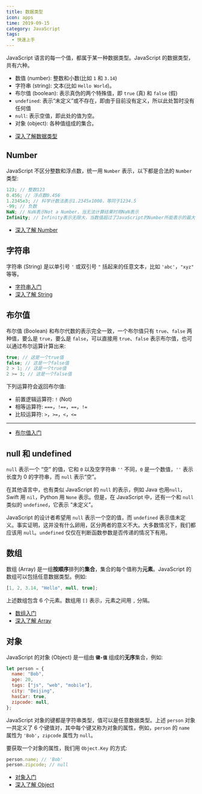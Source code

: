 ```yaml
---
title: 数据类型
icon: apps
time: 2019-09-15
category: JavaScript
tags:
  - 快速上手
---
```


JavaScript 语言的每一个值，都属于某一种数据类型。JavaScript 的数据类型，共有六种。

- 数值 (number): 整数和小数(比如 `1` 和 `3.14`)
- 字符串 (string): 文本(比如 `Hello World`)。
- 布尔值 (boolean): 表示真伪的两个特殊值，即 `true` (真) 和 `false` (假)
- `undefined`: 表示“未定义”或不存在，即由于目前没有定义，所以此处暂时没有任何值
- `null`: 表示空值，即此处的值为空。
- 对象 (object): 各种值组成的集合。

<!-- more -->

- [深入了解数据类型](../types/readme.md)

## Number

JavaScript 不区分整数和浮点数，统一用 `Number` 表示，以下都是合法的 `Number` 类型:

```js
123; // 整数123
0.456; // 浮点数0.456
1.2345e3; // 科学计数法表示1.2345x1000，等同于1234.5
-99; // 负数
NaN; // NaN表示Not a Number，当无法计算结果时用NaN表示
Infinity; // Infinity表示无限大，当数值超过了JavaScript的Number所能表示的最大值时，就表示为Infinity
```

- [深入了解 Number](../types/number.md)

## 字符串

字符串 (String) 是以单引号 `'` 或双引号 `"` 括起来的任意文本，比如 `'abc'`，`"xyz"` 等等。

- [字符串入门](string.md)
- [深入了解 String](../types/string.md)

## 布尔值

布尔值 (Boolean) 和布尔代数的表示完全一致，一个布尔值只有 `true`、`false` 两种值，要么是 `true`，要么是 `false`，可以直接用 `true`、`false` 表示布尔值，也可以通过布尔运算计算出来:

```js
true; // 这是一个true值
false; // 这是一个false值
2 > 1; // 这是一个true值
2 >= 3; // 这是一个false值
```

下列运算符会返回布尔值:

- 前置逻辑运算符: `!` (Not)
- 相等运算符: `===`，`!==`，`==`，`!=`
- 比较运算符: `>`，`>=`，`<`，`<=`

---

- [布尔值入门](boolean.md)

## null 和 undefined

`null` 表示一个 “空” 的值，它和 `0` 以及空字符串 `''` 不同，`0` 是一个数值，`''` 表示长度为 0 的字符串，而 `null` 表示“空”。

在其他语言中，也有类似 JavaScript 的 `null` 的表示，例如 Java 也用`null`，Swift 用 `nil`，Python 用 `None` 表示。但是，在 JavaScript 中，还有一个和 `null` 类似的 `undefined`，它表示 “未定义”。

JavaScript 的设计者希望用 `null` 表示一个空的值，而 `undefined` 表示值未定义。事实证明，这并没有什么卵用，区分两者的意义不大。大多数情况下，我们都应该用 `null`。`undefined` 仅仅在判断函数参数是否传递的情况下有用。

## 数组

数组 (Array) 是一组**按顺序**排列的**集合**，集合的每个值称为**元素**。JavaScript 的数组可以包括任意数据类型。例如:

```js
[1, 2, 3.14, "Hello", null, true];
```

上述数组包含 6 个元素。数组用 `[]` 表示，元素之间用 `,` 分隔。

- [数组入门](array.md)
- [深入了解 Array](../types/array.md)

## 对象

JavaScript 的对象 (Object) 是一组由 **`键-值`** 组成的**无序**集合，例如:

```js
let person = {
  name: "Bob",
  age: 20,
  tags: ["js", "web", "mobile"],
  city: "Beijing",
  hasCar: true,
  zipcode: null,
};
```

JavaScript 对象的键都是字符串类型，值可以是任意数据类型。上述 `person` 对象一共定义了 6 个键值对，其中每个键又称为对象的属性，例如，`person` 的 `name` 属性为 `'Bob'`，`zipcode` 属性为 `null`。

要获取一个对象的属性，我们用 `Object.Key` 的方式:

```js
person.name; // 'Bob'
person.zipcode; // null
```

- [对象入门](object.md)
- [深入了解 Object](../types/object.md)
